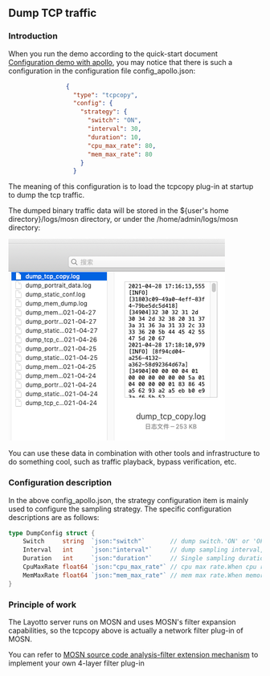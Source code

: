## Dump TCP traffic

### Introduction

When you run the demo according to the quick-start document [Configuration demo with apollo](../configuration/start-apollo.md), you may notice that there is such a configuration in the configuration file config_apollo.json:
```json
                {
                  "type": "tcpcopy",
                  "config": {
                    "strategy": {
                      "switch": "ON",
                      "interval": 30,
                      "duration": 10,
                      "cpu_max_rate": 80,
                      "mem_max_rate": 80
                    }
                  }
```
The meaning of this configuration is to load the tcpcopy plug-in at startup to dump the tcp traffic.

The dumped binary traffic data will be stored in the ${user's home directory}/logs/mosn directory, or under the /home/admin/logs/mosn directory:

![img.png](../../../../img/tcp_dump.png)

You can use these data in combination with other tools and infrastructure to do something cool, such as traffic playback, bypass verification, etc.

### Configuration description

In the above config_apollo.json, the strategy configuration item is mainly used to configure the sampling strategy. The specific configuration descriptions are as follows:

```go
type DumpConfig struct {
	Switch     string  `json:"switch"`       // dump switch.'ON' or 'OFF'
	Interval   int     `json:"interval"`     // dump sampling interval, unit: second
	Duration   int     `json:"duration"`     // Single sampling duration,unit: second
	CpuMaxRate float64 `json:"cpu_max_rate"` // cpu max rate.When cpu rate bigger than this threshold,dump function will be fused
	MemMaxRate float64 `json:"mem_max_rate"` // mem max rate.When memory rate bigger than this threshold,dump function will be fused
}
```

### Principle of work

The Layotto server runs on MOSN and uses MOSN's filter expansion capabilities, so the tcpcopy above is actually a network filter plug-in of MOSN.

You can refer to [MOSN source code analysis-filter extension mechanism](https://mosn.io/blog/code/mosn-filters/) to implement your own 4-layer filter plug-in